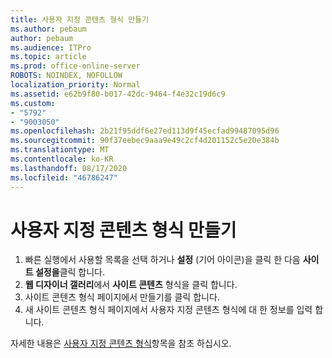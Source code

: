 ```yaml
---
title: 사용자 지정 콘텐츠 형식 만들기
ms.author: pebaum
author: pebaum
ms.audience: ITPro
ms.topic: article
ms.prod: office-online-server
ROBOTS: NOINDEX, NOFOLLOW
localization_priority: Normal
ms.assetid: e62b9f80-b017-42dc-9464-f4e32c19d6c9
ms.custom:
- "5792"
- "9003050"
ms.openlocfilehash: 2b21f95ddf6e27ed113d9f45ecfad99487095d96
ms.sourcegitcommit: 90f37eebec9aaa9e49c2cf4d201152c5e20e384b
ms.translationtype: MT
ms.contentlocale: ko-KR
ms.lasthandoff: 08/17/2020
ms.locfileid: "46786247"
---
```

# <a name="create-custom-content-types"></a>사용자 지정 콘텐츠 형식 만들기

1. 빠른 실행에서 사용할 목록을 선택 하거나 **설정**  (기어 아이콘)을 클릭 한 다음  **사이트 설정을**클릭 합니다.
2. **웹 디자이너 갤러리**에서 **사이트 콘텐츠** 형식을 클릭 합니다.
3. 사이트 콘텐츠 형식 페이지에서 만들기를 클릭 합니다.
4. 새 사이트 콘텐츠 형식 페이지에서 사용자 지정 콘텐츠 형식에 대 한 정보를 입력 합니다.

자세한 내용은  [사용자 지정 콘텐츠 형식](https://support.microsoft.com/office/e1277a2e-a1e8-4473-9126-91a0647766e5#__toc323548991)항목을 참조 하십시오.
